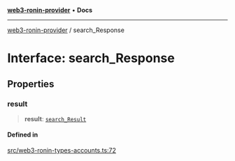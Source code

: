 [**web3-ronin-provider**](../README.md) • **Docs**

***

[web3-ronin-provider](../globals.md) / search\_Response

# Interface: search\_Response

## Properties

### result

> **result**: [`search_Result`](search_Result.md)

#### Defined in

[src/web3-ronin-types-accounts.ts:72](https://github.com/chuacw/web3-ronin-provider/blob/5334d3e4a39d6911ce4028a880b09b3429564837/src/web3-ronin-types-accounts.ts#L72)
